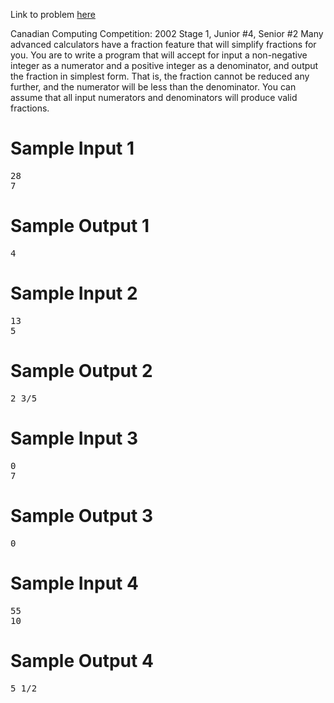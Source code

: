 Link to problem [here](https://dmoj.ca/problem/ccc02s2)

Canadian Computing Competition: 2002 Stage 1, Junior #4, Senior #2
Many advanced calculators have a fraction feature that will simplify fractions for you. You are to write a program that will accept for input a non-negative integer as a numerator and a positive integer as a denominator, and output the fraction in simplest form. That is, the fraction cannot be reduced any further, and the numerator will be less than the denominator. You can assume that all input numerators and denominators will produce valid fractions.

# Sample Input 1
<pre>
28
7
</pre>
# Sample Output 1
<pre>
4
</pre>
# Sample Input 2
<pre>
13
5
</pre>
# Sample Output 2
<pre>
2 3/5
</pre>
# Sample Input 3
<pre>
0
7
</pre>
# Sample Output 3
<pre>
0
</pre>
# Sample Input 4
<pre>
55
10
</pre>
# Sample Output 4
<pre>
5 1/2
</pre>